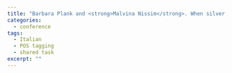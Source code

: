 ```yaml
---
title: "Barbara Plank and <strong>Malvina Nissim</strong>. When silver glitters more than gold: Bootstrapping an Italian part-of-speech tagger for Twitter. In P. Basile et al. (eds), <em>Proceedings of the 5th Evaluation Campaign of Natural Language Processing and Speech Tools for Italian (EVALITA 2016)</em>. 2016."
categories: 
  - conference
tags:
  - Italian
  - POS tagging
  - shared task
excerpt: ""
---
```




